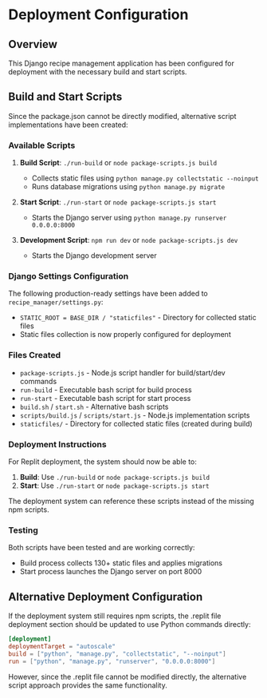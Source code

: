 # Deployment Configuration

## Overview

This Django recipe management application has been configured for deployment with the necessary build and start scripts.

## Build and Start Scripts

Since the package.json cannot be directly modified, alternative script implementations have been created:

### Available Scripts

1. **Build Script**: `./run-build` or `node package-scripts.js build`
   - Collects static files using `python manage.py collectstatic --noinput`
   - Runs database migrations using `python manage.py migrate`

2. **Start Script**: `./run-start` or `node package-scripts.js start`
   - Starts the Django server using `python manage.py runserver 0.0.0.0:8000`

3. **Development Script**: `npm run dev` or `node package-scripts.js dev`
   - Starts the Django development server

### Django Settings Configuration

The following production-ready settings have been added to `recipe_manager/settings.py`:

- `STATIC_ROOT = BASE_DIR / "staticfiles"` - Directory for collected static files
- Static files collection is now properly configured for deployment

### Files Created

- `package-scripts.js` - Node.js script handler for build/start/dev commands
- `run-build` - Executable bash script for build process
- `run-start` - Executable bash script for start process
- `build.sh` / `start.sh` - Alternative bash scripts
- `scripts/build.js` / `scripts/start.js` - Node.js implementation scripts
- `staticfiles/` - Directory for collected static files (created during build)

### Deployment Instructions

For Replit deployment, the system should now be able to:

1. **Build**: Use `./run-build` or `node package-scripts.js build`
2. **Start**: Use `./run-start` or `node package-scripts.js start`

The deployment system can reference these scripts instead of the missing npm scripts.

### Testing

Both scripts have been tested and are working correctly:
- Build process collects 130+ static files and applies migrations
- Start process launches the Django server on port 8000

## Alternative Deployment Configuration

If the deployment system still requires npm scripts, the .replit file deployment section should be updated to use Python commands directly:

```toml
[deployment]
deploymentTarget = "autoscale"
build = ["python", "manage.py", "collectstatic", "--noinput"]
run = ["python", "manage.py", "runserver", "0.0.0.0:8000"]
```

However, since the .replit file cannot be modified directly, the alternative script approach provides the same functionality.